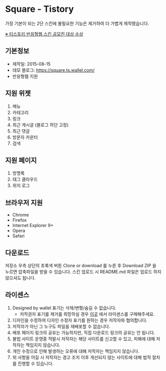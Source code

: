 # Square - Tistory

가장 기본이 되는 2단 스킨에 불필요한 기능은 제거하여 더 가볍게 제작했습니다.

[※ 티스토리 반응형웹 스킨 공모전 대상 수상](https://notice.tistory.com/2256)

## 기본정보
- 제작일: 2015-08-15
- 데모 블로그: https://square.ts.wallel.com/
- 반응형웹 지원

## 지원 위젯
1. 메뉴
2. 카테고리
3. 링크
4. 최근 게시글 (블로그 하단 고정)
5. 최근 댓글
6. 방문자 카운터
7. 검색

## 지원 페이지
1. 방명록
2. 태그 클라우드
3. 위지 로그

## 브라우저 지원
- Chrome
- Firefox
- Internet Explorer 9+
- Opera
- Safari

## 다운로드
저장소 우측 상단의 초록색 버튼 Clone or download 를 누른 후 Download ZIP 을 누르면 압축파일을 받을 수 있습니다.
스킨 업로드 시 README.md 파일은 업로드 하지 않으셔도 됩니다.

## 라이센스
1. Designed by wallel 표기는 삭제/변형/숨길 수 없습니다.
	- 저작권자 표기를 제거를 희망하실 경우 [이곳](https://themebrew.io/product/square-license/) 에서 라이센스를 구매해주세요.
2. 디자인을 수정하여 디자인 수정자 표기를 원하는 경우 저작자와 협의합니다.
3. 저작자가 아닌 그 누구도 파일을 재배포할 수 없습니다.
4. 배포 페이지 링크의 공유는 가능하지만, 직접 다운로드 링크의 공유는 안 됩니다.
5. 불법 사이트 운영중 적발시 저작자는 해당 사이트를 신고할 수 있고, 피해에 대해 저작자는 책임지지 않습니다.
6. 개인 수정으로 인해 발생하는 오류에 대해 저작자는 책임지지 않습니다.
7. 위 사항을 어길 시 저작자는 경고 조치 이후 개선되지 않는 사이트에 대해 법적 절차를 진행할 수 있습니다.
